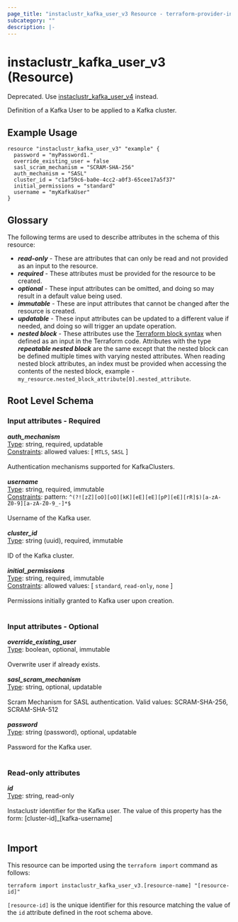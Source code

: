```yaml
---
page_title: "instaclustr_kafka_user_v3 Resource - terraform-provider-instaclustr"
subcategory: ""
description: |-
---
```


# instaclustr_kafka_user_v3 (Resource)
Deprecated. Use <a href="https://registry.terraform.io/providers/instaclustr/instaclustr/latest/docs/resources/kafka_user_v4"> instaclustr_kafka_user_v4</a> instead.

Definition of a Kafka User to be applied to a Kafka cluster.
## Example Usage
```
resource "instaclustr_kafka_user_v3" "example" {
  password = "myPassword1."
  override_existing_user = false
  sasl_scram_mechanism = "SCRAM-SHA-256"
  auth_mechanism = "SASL"
  cluster_id = "c1af59c6-ba0e-4cc2-a0f3-65cee17a5f37"
  initial_permissions = "standard"
  username = "myKafkaUser"
}
```
## Glossary
The following terms are used to describe attributes in the schema of this resource:
- **_read-only_** - These are attributes that can only be read and not provided as an input to the resource.
- **_required_** - These attributes must be provided for the resource to be created.
- **_optional_** - These input attributes can be omitted, and doing so may result in a default value being used.
- **_immutable_** - These are input attributes that cannot be changed after the resource is created.
- **_updatable_** - These input attributes can be updated to a different value if needed, and doing so will trigger an update operation.
- **_nested block_** - These attributes use the [Terraform block syntax](https://www.terraform.io/language/attr-as-blocks) when defined as an input in the Terraform code. Attributes with the type **_repeatable nested block_** are the same except that the nested block can be defined multiple times with varying nested attributes. When reading nested block attributes, an index must be provided when accessing the contents of the nested block, example - `my_resource.nested_block_attribute[0].nested_attribute`.
## Root Level Schema
### Input attributes - Required
*___auth_mechanism___*<br>
<ins>Type</ins>: string, required, updatable<br>
<ins>Constraints</ins>: allowed values: [ `MTLS`, `SASL` ]<br><br>Authentication mechanisms supported for KafkaClusters.<br><br>
*___username___*<br>
<ins>Type</ins>: string, required, immutable<br>
<ins>Constraints</ins>: pattern: `^(?![zZ][oO][oO][kK][eE][eE][pP][eE][rR]$)[a-zA-Z0-9][a-zA-Z0-9_-]*$`<br><br>Username of the Kafka user.<br><br>
*___cluster_id___*<br>
<ins>Type</ins>: string (uuid), required, immutable<br>
<br>ID of the Kafka cluster.<br><br>
*___initial_permissions___*<br>
<ins>Type</ins>: string, required, immutable<br>
<ins>Constraints</ins>: allowed values: [ `standard`, `read-only`, `none` ]<br><br>Permissions initially granted to Kafka user upon creation.<br><br>
### Input attributes - Optional
*___override_existing_user___*<br>
<ins>Type</ins>: boolean, optional, immutable<br>
<br>Overwrite user if already exists.<br><br>
*___sasl_scram_mechanism___*<br>
<ins>Type</ins>: string, optional, updatable<br>
<br>Scram Mechanism for SASL authentication. Valid values: SCRAM-SHA-256, SCRAM-SHA-512<br><br>
*___password___*<br>
<ins>Type</ins>: string (password), optional, updatable<br>
<br>Password for the Kafka user.<br><br>
### Read-only attributes
*___id___*<br>
<ins>Type</ins>: string, read-only<br>
<br>Instaclustr identifier for the Kafka user. The value of this property has the form: [cluster-id]_[kafka-username]<br><br>
## Import
This resource can be imported using the `terraform import` command as follows:
```
terraform import instaclustr_kafka_user_v3.[resource-name] "[resource-id]"
```
`[resource-id]` is the unique identifier for this resource matching the value of the `id` attribute defined in the root schema above.

